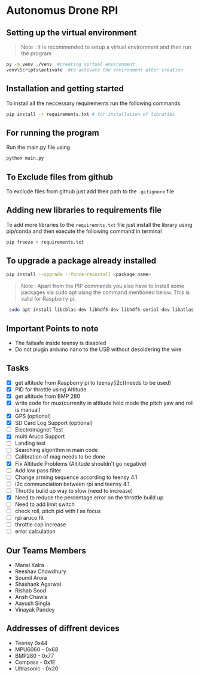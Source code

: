 # Autonomus Drone RPI

## Setting up the virtual environment

> Note : It is recommended to setup a virtual environment and then run the program
```bash
py -m venv ./venv  #creating virtual environment
venv\Scripts\activate  #to activate the environment after creation
```

## Installation and getting started

To install all the neccessary requirements run the following commands

```bash
pip install -r requirements.txt # for installation of libraries
```

## For running the program

Run the main.py file using

```bash
python main.py
```

## To Exclude files from github

To exclude files from github just add their path to the `.gitignore` file

## Adding new libraries to requirements file

To add more libraries to the `requiremnts.txt` file just install the library using pip/conda and then execute the following command in terminal

```bash
pip freeze > requirements.txt
```
## To upgrade a package already installed

```bash
pip install --upgrade --force-reinstall <package_name>
```

> Note : Apart from the PIP commands you also have to install some packages via sudo apt using the command mentioned below. This is valid for Raspberry pi.

```bash
 sudo apt install libcblas-dev libhdf5-dev libhdf5-serial-dev libatlas-base-dev libjasper-dev 
 ```

## Important Points to note
- The failsafe inside teensy is disabled
- Do not plugin arduino nano to the USB without desoldering the wire


## Tasks

- [X] get altitude from Raspberry pi to teensy(i2c)(needs to be used)
- [X] PID for throttle using Altitude
- [X] get altitude from BMP 280
- [X] write code for mux(currenlty in altitude hold mode the pitch yaw and roll is manual)
- [X] GPS (optional)
- [X] SD Card Log Support (optional)
- [ ] Electromagnet Test
- [X] multi Aruco Support
- [ ] Landing test
- [ ] Searching algorithm in main code
- [ ] Calibration of mag needs to be done
- [X] Fix Altitude Problems (Altitude shouldn't go negative)
- [ ] Add low pass filter
- [ ] Change arming sequence according to teensy 4.1
- [ ] i2c communciation between rpi and teensy 4.1
- [ ] Throttle build up way to slow (need to increase)
- [X] Need to reduce the percentage error on the throttle build up
- [ ] Need to add limit switch
- [ ] check roll, pitch pid with I as focus
- [ ] rpi aruco fit
- [ ] throttle cap increase
- [ ] error calculation
## Our Teams Members

- Mansi Kalra
- Reeshav Chowdhury
- Soumil Arora
- Shashank Agarwal
- Rishab Sood
- Ansh Chawla
- Aayush Singla
- Vinayak Pandey

## Addresses of diffrent devices

- Teensy 0x44
- MPU6060 - 0x68
- BMP280 - 0x77
- Compass - 0x1E
- Ultrasonic - 0x20
